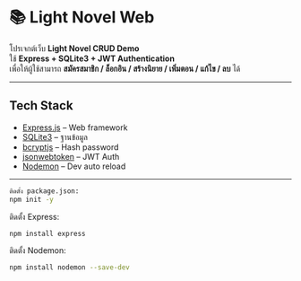 # 📚 Light Novel Web

โปรเจกต์เว็บ **Light Novel CRUD Demo**  
ใช้ **Express + SQLite3 + JWT Authentication**  
เพื่อให้ผู้ใช้สามารถ **สมัครสมาชิก / ล็อกอิน / สร้างนิยาย / เพิ่มตอน / แก้ไข / ลบ** ได้

---

## Tech Stack

- [Express.js](https://expressjs.com/) – Web framework
- [SQLite3](https://www.sqlite.org/) – ฐานข้อมูล
- [bcryptjs](https://www.npmjs.com/package/bcryptjs) – Hash password
- [jsonwebtoken](https://www.npmjs.com/package/jsonwebtoken) – JWT Auth
- [Nodemon](https://www.npmjs.com/package/nodemon) – Dev auto reload

---

```bash
ติดตั้ง package.json:
npm init -y
```

ติดตั้ง Express:
```bash
npm install express
```

ติดตั้ง Nodemon:
```bash
npm install nodemon --save-dev
```
